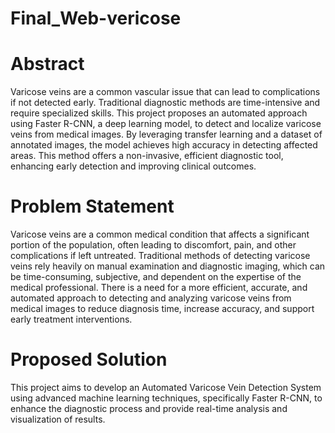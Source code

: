 # Final_Web-vericose

# Abstract
Varicose veins are a common vascular issue that can lead to complications if not detected early. Traditional diagnostic methods are time-intensive and require specialized skills. This project proposes an automated approach using Faster R-CNN, a deep learning model, to detect and localize varicose veins from medical images. By leveraging transfer learning and a dataset of annotated images, the model achieves high accuracy in detecting affected areas. This method offers a non-invasive, efficient diagnostic tool, enhancing early detection and improving clinical outcomes.

# Problem Statement
Varicose veins are a common medical condition that affects a significant portion of the population, often leading to discomfort, pain, and other complications if left untreated. Traditional methods of detecting varicose veins rely heavily on manual examination and diagnostic imaging, which can be time-consuming, subjective, and dependent on the expertise of the medical professional. There is a need for a more efficient, accurate, and automated approach to detecting and analyzing varicose veins from medical images to reduce diagnosis time, increase accuracy, and support early treatment interventions.

# Proposed Solution
This project aims to develop an Automated Varicose Vein Detection System using advanced machine learning techniques, specifically Faster R-CNN, to enhance the diagnostic process and provide real-time analysis and visualization of results.
